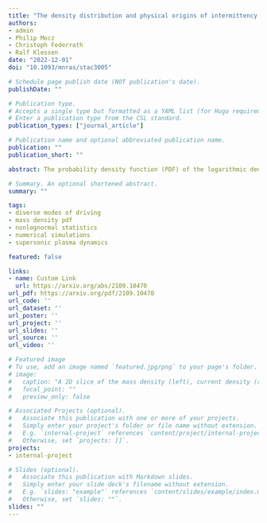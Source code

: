 ```yaml
---
title: "The density distribution and physical origins of intermittency in supersonic, highly magnetized turbulence with diverse modes of driving"
authors:
- admin
- Philip Mocz
- Christoph Federrath
- Ralf Klessen
date: "2022-12-01"
doi: "10.1093/mnras/stac3005"

# Schedule page publish date (NOT publication's date).
publishDate: ""

# Publication type.
# Accepts a single type but formatted as a YAML list (for Hugo requirements).
# Enter a publication type from the CSL standard.
publication_types: ["journal_article"]

# Publication name and optional abbreviated publication name.
publication: ""
publication_short: ""

abstract: The probability density function (PDF) of the logarithmic density contrast, s = ln (ρ/ρ0), with gas density ρ and mean density ρ0, for hydrodynamical supersonic turbulence is well known to have significant non-Gaussian (intermittent) features that monotonically increase with the turbulent Mach number,  M . By studying the mass- and volume-weighted s-PDF for an ensemble of 36 sub-to-trans-Alfv́enic mean-field, supersonic, isothermal turbulence simulations with different modes of driving, relevant to molecular gas in the cool interstellar medium, we show that a more intricate picture emerges for the non-Gaussian nature of s. Using four independent measures of the non-Gaussian components, we find hydrodynamical-like structure in the highly magnetized plasma for  M≲4 . However, for  M≳4 , the non-Gaussian signatures disappear, leaving approximately Gaussian s-statistics - exactly the opposite of hydrodynamical turbulence in the high- M  limit. We also find that the non-Gaussian components of the PDF increase monotonically with more compressive driving modes. To understand the  M≲4  non-Gaussian features, we use one-dimensional pencil beams to explore the dynamics along and across the large-scale magnetic field,  B0 . We discuss kinetic, density, and magnetic field fluctuations from the pencil beams, and identify physical sources of non-Gaussian components to the PDF as single, strong shocks coupled to fast magnetosonic compressions that form along  B0 . We discuss the Gaussianization of the  M≳4 s-fields through the lens of two phenomenologies -- the self-similarity of the s-field and homogenization of the dynamical time-scales between the over- and underdense regions in the compressible gas.

# Summary. An optional shortened abstract.
summary: ""

tags:
- diverse modes of driving
- mass density pdf
- nonlognormal statistics
- numerical simulations
- supersonic plasma dynamics

featured: false

links:
- name: Custom Link
  url: https://arxiv.org/abs/2109.10470
url_pdf: https://arxiv.org/pdf/2109.10470
url_code: ''
url_dataset: ''
url_poster: ''
url_project: ''
url_slides: ''
url_source: ''
url_video: ''

# Featured image
# To use, add an image named `featured.jpg/png` to your page's folder. 
# image:
#   caption: "A 2D slice of the mass density (left), current density (right) and magnetic field (white streamlines)."
#   focal_point: ""
#   preview_only: false

# Associated Projects (optional).
#   Associate this publication with one or more of your projects.
#   Simply enter your project's folder or file name without extension.
#   E.g. `internal-project` references `content/project/internal-project/index.md`.
#   Otherwise, set `projects: []`.
projects:
- internal-project

# Slides (optional).
#   Associate this publication with Markdown slides.
#   Simply enter your slide deck's filename without extension.
#   E.g. `slides: "example"` references `content/slides/example/index.md`.
#   Otherwise, set `slides: ""`.
slides: ""
---
```


<!-- This work is driven by the results in my [previous paper](/publication/conference-paper/) on LLMs.

{{% callout note %}}
Create your slides in Markdown - click the *Slides* button to check out the example.
{{% /callout %}}

Add the publication's **full text** or **supplementary notes** here. You can use rich formatting such as including [code, math, and images](https://docs.hugoblox.com/content/writing-markdown-latex/). -->
